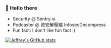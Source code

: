 ### 👋 Hello there 
 - Security @ Sentry.io
 - Podcaster @ 資安解壓縮 InfosecDecompress
 - Fun fact: I don't like fun fact :)
 
[![Jeffrey's GitHub stats](https://github-readme-stats.jeffreyhung.com/api?username=jeffreyhung&show_icons=true&theme=graywhite)](https://github.com/jeffreyhung/github-readme-stats)

<!--
**Jeffreyhung/Jeffreyhung** is a ✨ _special_ ✨ repository because its `README.md` (this file) appears on your GitHub profile.

Here are some ideas to get you started:

- 🔭 I’m currently working on ...
- 🌱 I’m currently learning ...
- 👯 I’m looking to collaborate on ...
- 🤔 I’m looking for help with ...
- 💬 Ask me about ...
- 📫 How to reach me: ...
- 😄 Pronouns: ...
- ⚡ Fun fact: ...
-->
